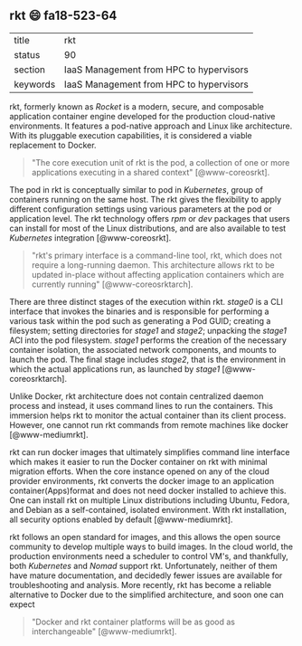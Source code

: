 ## rkt :smile: fa18-523-64

|          |                                         |
| -------- | --------------------------------------- |
| title    | rkt                                     | 
| status   | 90                                      |
| section  | IaaS Management from HPC to hypervisors |
| keywords | IaaS Management from HPC to hypervisors |

rkt, formerly known as *Rocket* is a modern, secure, and composable 
application container engine developed for the production cloud-native 
environments. It features a pod-native approach and Linux like 
architecture. With its pluggable execution capabilities, it is 
considered a viable replacement to Docker. 

> "The core execution unit of rkt is the pod, a collection of one or 
> more applications executing in a shared context" [@www-coreosrkt]. 

The pod in rkt is conceptually similar to pod in *Kubernetes*,
group of containers running on the same host.
The rkt gives the flexibility to apply different configuration settings 
using various parameters at the pod or application level.
The rkt technology offers *rpm* or *dev* packages that users can 
install for most of the Linux distributions, and are also available 
to test *Kubernetes* integration [@www-coreosrkt].

> "rkt's primary interface is a command-line tool, rkt, 
> which does not require a long-running daemon. This architecture allows rkt 
> to be updated in-place without affecting application containers 
> which are currently running" [@www-coreosrktarch].

There are three distinct stages of the execution within rkt. 
*stage0* is a CLI interface that invokes the binaries and is responsible 
for performing a various task within the pod such as
generating a Pod GUID; creating  a filesystem; setting directories for 
*stage1* and *stage2*; unpacking the *stage1* ACI into the pod filesystem.
*stage1* performs the creation of the necessary container isolation, the 
associated network components, and mounts to launch the pod. The final stage 
includes *stage2*, that is the environment in which the actual applications run, 
as launched by *stage1* [@www-coreosrktarch]. 

Unlike Docker, rkt architecture does not contain 
centralized daemon process and instead, it uses command lines to run the 
containers. This immersion helps rkt to monitor the actual container 
than its client process. However, one cannot run 
rkt commands from remote machines like docker [@www-mediumrkt]. 

rkt can run docker images that ultimately simplifies 
command line interface which makes it easier to run the Docker 
container on rkt with minimal migration efforts. When the core instance 
opened on any of the cloud provider environments, rkt converts the docker 
image to an application container(Apps)format and does not need docker 
installed to achieve this. One can install rkt on multiple Linux distributions 
including Ubuntu, Fedora, and Debian as a self-contained, isolated environment. 
With rkt installation, all security options enabled by default [@www-mediumrkt].

rkt follows an open standard for images, and this allows the open source 
community to develop multiple ways to build images. In the cloud world, the 
production environments need a scheduler to control VM's, and thankfully, 
both *Kubernetes* and *Nomad* support rkt. Unfortunately, neither of them  
have mature documentation, and decidedly fewer issues are 
available for troubleshooting and analysis. More recently, rkt has 
become a reliable alternative to Docker due to the simplified 
architecture, and soon one can expect

> "Docker and rkt container platforms will be as good as 
> interchangeable" [@www-mediumrkt]. 



